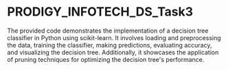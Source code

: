# PRODIGY_INFOTECH_DS_Task3
The provided code demonstrates the implementation of a decision tree classifier in Python using scikit-learn.
It involves loading and preprocessing the data, training the classifier, making predictions, evaluating accuracy, and visualizing the decision tree.
Additionally, it showcases the application of pruning techniques for optimizing the decision tree's performance.
